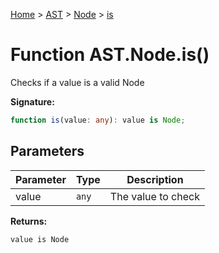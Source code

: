 [Home](../../../../../index.md) &gt; [AST](../../../../ast.md) &gt; [Node](../../node.md) &gt; [is](./is_1.md)

# Function AST.Node.is()

Checks if a value is a valid Node

<b>Signature:</b>

```typescript
function is(value: any): value is Node;
```

## Parameters

|  Parameter | Type | Description |
|  --- | --- | --- |
|  value | `any` | The value to check |

<b>Returns:</b>

`value is Node`

